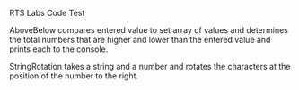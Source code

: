 RTS Labs Code Test 

AboveBelow compares entered value to set array of values and determines the total numbers that are higher and lower than the entered value and prints each to the console. 

StringRotation takes a string and a number and rotates the characters at the position of the number to the right. 
